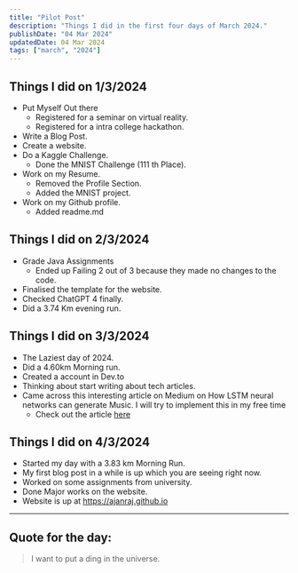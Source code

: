 ```yaml
---
title: "Pilot Post"
description: "Things I did in the first four days of March 2024."
publishDate: "04 Mar 2024"
updatedDate: 04 Mar 2024
tags: ["march", "2024"]
---
```



## Things I did on 1/3/2024

- Put Myself Out there
    - Registered for a seminar on virtual reality.
    - Registered for a intra college hackathon.
- Write a Blog Post.
- Create a website.
- Do a Kaggle Challenge.
    - Done the MNIST Challenge (111 th Place).
- Work on my Resume.
    - Removed the Profile Section.
    - Added the MNIST project.
- Work on my Github profile.
    - Added readme.md

## Things I did on 2/3/2024

- Grade Java Assignments
    - Ended up Failing 2 out of 3 because they made no changes to the code.
- Finalised the template for the website.
- Checked ChatGPT 4 finally.
- Did a 3.74 Km evening run.

## Things I did on 3/3/2024

- The Laziest day of 2024.
- Did a 4.60km Morning run.
- Created a account in Dev.to
- Thinking about start writing about tech articles.
- Came across this interesting article on Medium on How LSTM neural networks can generate Music. I will try to implement this in my free time
    - Check out the article [here](https://towardsdatascience.com/how-to-generate-music-using-a-lstm-neural-network-in-keras-68786834d4c5)

## Things I did on 4/3/2024

- Started my day with a 3.83 km Morning Run.
- My first blog post in a while is up which you are seeing right now.
- Worked on some assignments from university.
- Done Major works on the website.
- Website is up at https://ajanraj.github.io

---

## Quote for the day:

> I want to put a ding in the universe.